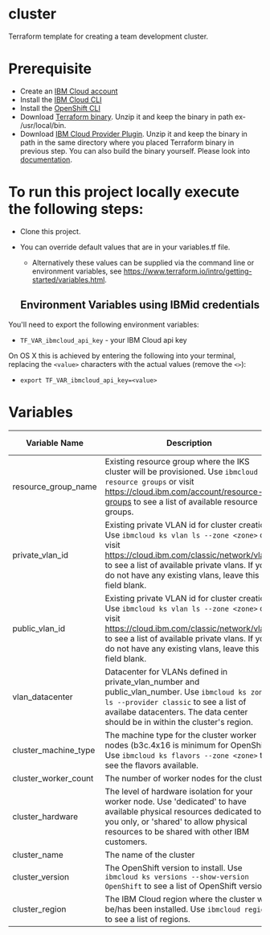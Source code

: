 # cluster
Terraform template for creating a team development cluster. 


# Prerequisite 
- Create an [IBM Cloud account](https://cloud.ibm.com/registration)
- Install the [IBM Cloud CLI](https://cloud.ibm.com/docs/cli?topic=cloud-cli-getting-started)
- Install the [OpenShift CLI](https://cloud.ibm.com/docs/openshift?topic=openshift-openshift-cli)
- Download [Terraform binary](https://www.terraform.io/downloads.html).  Unzip it and keep the binary in path ex- /usr/local/bin.
- Download [IBM Cloud Provider Plugin](https://github.com/IBM-Bluemix/terraform-provider-ibm/releases). Unzip it and keep the binary in path in the same directory where you placed Terraform binary in previous step. You can also build the binary yourself. Please look into [documentation](https://github.com/IBM-Bluemix/terraform-provider-ibm/blob/master/README.md).

# To run this project locally execute the following steps:

- Clone this project.
- You can override default values that are in your variables.tf file.
  - Alternatively these values can be supplied via the command line or environment variables, see https://www.terraform.io/intro/getting-started/variables.html.
  
  ## Environment Variables using IBMid credentials
You'll need to export the following environment variables:

- `TF_VAR_ibmcloud_api_key` - your IBM Cloud api key

On OS X this is achieved by entering the following into your terminal, replacing the `<value>` characters with the actual values (remove the `<>`):

- `export TF_VAR_ibmcloud_api_key=<value>`


# Variables

|Variable Name|Description|Default Value|
|-------------|-----------|-------------|
|resource_group_name| Existing resource group where the IKS cluster will be provisioned. Use `ibmcloud resource groups` or visit https://cloud.ibm.com/account/resource-groups to see a list of available resource groups. | | 
|private_vlan_id   |  Existing private VLAN id for cluster creation. Use `ibmcloud ks vlan ls --zone <zone>` or visit https://cloud.ibm.com/classic/network/vlans to see a list of available private vlans.  If you do not have any existing vlans, leave this field blank. |  |
|public_vlan_id   |  Existing private VLAN id for cluster creation. Use `ibmcloud ks vlan ls --zone <zone>` or visit https://cloud.ibm.com/classic/network/vlans to see a list of available private vlans.  If you do not have any existing vlans, leave this field blank. |  |
| vlan_datacenter   | Datacenter for VLANs defined in private_vlan_number and public_vlan_number. Use `ibmcloud ks zone ls --provider classic` to see a list of availabe datacenters.  The data center should be in within the cluster's region.  |  |
|cluster_machine_type   |  The machine type for the cluster worker nodes (b3c.4x16 is minimum for OpenShift). Use `ibmcloud ks flavors --zone <zone>` to see the flavors available. | b3c.4x16 |
|cluster_worker_count   | The number of worker nodes for the cluster.  | 3 |
|cluster_hardware   | The level of hardware isolation for your worker node. Use 'dedicated' to have available physical resources dedicated to you only, or 'shared' to allow physical resources to be shared with other IBM customers.  | shared |
|cluster_name   | The name of the cluster  |  |
|cluster_version   | The OpenShift version to install. Use `ibmcloud ks versions --show-version OpenShift` to see a list of OpenShift versions.  | 4.3_openshift |
|cluster_region   | The IBM Cloud region where the cluster will be/has been installed. Use `ibmcloud regions` to see a list of regions.  |  |

